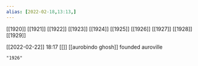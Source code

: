 ```yaml
---
alias: [2022-02-18,13:13,]
---
```

[[1920]] [[1921]] [[1922]] [[1923]] [[1924]] [[1925]] [[1926]] [[1927]] [[1928]] [[1929]]

[[2022-02-22]] 18:17 [[]]
[[aurobindo ghosh]] founded auroville
```query
"1926"
```